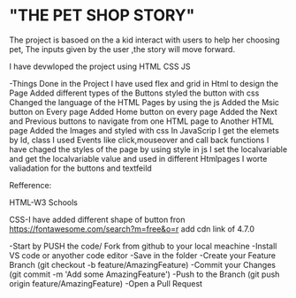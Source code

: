 # "THE  PET SHOP STORY"

The project is basoed on the a kid interact with users to help her choosing pet, The inputs given by the user ,the story will move forward.

I have devwloped the project using 
HTML 
CSS
JS 

-Things Done in the Project 
I have used flex and grid in Html to design the Page 
Added different types of the Buttons styled the button with css 
Changed  the language of the HTML Pages by using the js 
Added the Msic button on Every page
Added Home button on every page 
Added the Next and Previous buttons to navigate from one HTML page to Another HTML page 
Added the Images and styled with css
In JavaScrip 
I get the elemets by Id, class
I used Events like click,mouseover and call back functions 
I have chaged the styles of the page by using style in js 
I set the localvariable and get the localvariable  value and used in different Htmlpages 
I worte  valiadation for the buttons and textfeild

Refference:

HTML-W3 Schools

CSS-I have added different shape of button fron https://fontawesome.com/search?m=free&o=r  add cdn link of 4.7.0 




-Start by PUSH the code/ Fork from github to your local meachine 
-Install VS code or anyother code editor 
-Save in the folder 
-Create your Feature Branch (git checkout -b feature/AmazingFeature)
-Commit your Changes (git commit -m 'Add some AmazingFeature')
-Push to the Branch (git push origin feature/AmazingFeature)
-Open a Pull Request





 





